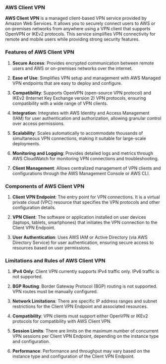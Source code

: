 ### AWS Client VPN

**AWS Client VPN** is a managed client-based VPN service provided by Amazon Web Services. It allows you to securely connect users to AWS or on-premises networks from anywhere using a VPN client that supports OpenVPN or IKEv2 protocols. This service simplifies VPN connectivity for remote and mobile users while providing strong security features.

### Features of AWS Client VPN

1. **Secure Access**: Provides encrypted communication between remote users and AWS or on-premises networks over the internet.

2. **Ease of Use**: Simplifies VPN setup and management with AWS Managed VPN endpoints that are easy to deploy and configure.

3. **Compatibility**: Supports OpenVPN (open-source VPN protocol) and IKEv2 (Internet Key Exchange version 2) VPN protocols, ensuring compatibility with a wide range of VPN clients.

4. **Integration**: Integrates with AWS Identity and Access Management (IAM) for user authentication and authorization, allowing granular control over access permissions.

5. **Scalability**: Scales automatically to accommodate thousands of simultaneous VPN connections, making it suitable for large-scale deployments.

6. **Monitoring and Logging**: Provides detailed logs and metrics through AWS CloudWatch for monitoring VPN connections and troubleshooting.

7. **Client Management**: Allows centralized management of VPN clients and configurations through the AWS Management Console or AWS CLI.

### Components of AWS Client VPN

1. **Client VPN Endpoint**: The entry point for VPN connections. It is a virtual private cloud (VPC) resource that specifies the VPN protocols and other configuration details.

2. **VPN Client**: The software or application installed on user devices (laptops, tablets, smartphones) that initiates the VPN connection to the Client VPN Endpoint.

3. **User Authentication**: Uses AWS IAM or Active Directory (via AWS Directory Service) for user authentication, ensuring secure access to resources based on user permissions.

### Limitations and Rules of AWS Client VPN

1. **IPv4 Only**: Client VPN currently supports IPv4 traffic only. IPv6 traffic is not supported.

2. **BGP Routing**: Border Gateway Protocol (BGP) routing is not supported. VPN routes must be manually configured.

3. **Network Limitations**: There are specific IP address ranges and subnet restrictions for the Client VPN Endpoint and associated resources.

4. **Compatibility**: VPN clients must support either OpenVPN or IKEv2 protocols for compatibility with AWS Client VPN.

5. **Session Limits**: There are limits on the maximum number of concurrent VPN sessions per Client VPN Endpoint, depending on the instance type and configuration.

6. **Performance**: Performance and throughput may vary based on the instance type and configuration of the Client VPN Endpoint.
